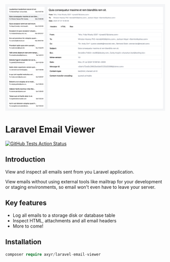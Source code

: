 ![docs/img/screenshot.png](docs/img/screenshot.png)

# Laravel Email Viewer

[![GitHub Tests Action Status](https://img.shields.io/github/actions/workflow/status/spatie/laravel-permission/run-tests-L8.yml?branch=main&label=Tests)](https://github.com/axyr/laravel-email-viewer/actions?query=workflow%3ATests+branch%3Amain)

## Introduction

View and inspect all emails sent from you Laravel application.

View emails without using external tools like mailtrap for your development or staging environments, so email won't even have to leave your server.

## Key features

- Log all emails to a storage disk or database table
- Inspect HTML, attachments and all email headers
- More to come!

## Installation

```php 
composer require axyr/laravel-email-viewer
```
